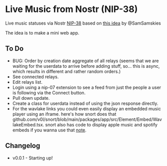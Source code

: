 # Live Music from Nostr (NIP-38)

Live music statuses via Nostr [NIP-38](https://github.com/nostr-protocol/nips/blob/master/38.md) based on [this idea](https://iris.to/note1awq98ydrr809907pmk99tmyqyx3h0qrchgh6jt8s639rwcsl260su2pphp) by @SamSamskies 

The idea is to make a mini web app.

## To Do
* BUG: Order by creation date aggregate of all relays (seems that we are waiting for the userdata to arrive before adding stuff, so... this is async, which results in different and rather random orders.)
* See connected relays.
* Edit relays list.
* Login using a nip-07 extension to see a feed from just the people a user is following via the Connect button.
* Pull down update.
* Create a class for userdata instead of using the json response directly.
* For the wavlake links you could even easily display an embedded music player using an iframe. here's how snort does that github.com/v0l/snort/blob/main/packages/app/src/Element/Embed/WavlakeEmbed.tsx. snort also has code to display apple music and spotify embeds if you wanna use that [note](https://iris.to/note1drtnmusdh6r2x25pqlvddgctg5u8trlmqu9v0jq5c3xnludltv3s0z5mt6).

## Changelog
* v0.0.1 - Starting up!
